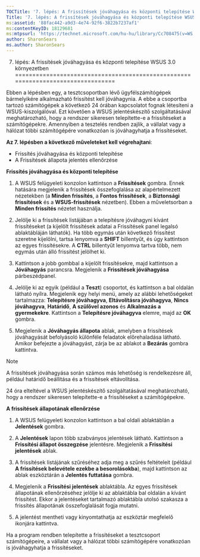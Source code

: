```yaml
---
TOCTitle: '7. lépés: A frissítések jóváhagyása és központi telepítése WSUS 3.0 környezetben'
Title: '7. lépés: A frissítések jóváhagyása és központi telepítése WSUS 3.0 környezetben'
ms:assetid: '88fac442-a9d3-4e74-92f6-3822b7237af1'
ms:contentKeyID: 18129681
ms:mtpsurl: 'https://technet.microsoft.com/hu-hu/library/Cc708475(v=WS.10)'
author: SharonSears
ms.author: SharonSears
---
```


7. lépés: A frissítések jóváhagyása és központi telepítése WSUS 3.0 környezetben
================================================================================

Ebben a lépésben egy, a tesztcsoportban lévő ügyfélszámítógépek bármelyikére alkalmazható frissítést kell jóváhagynia. A ebbe a csoportba tartozó számítógépek a következő 24 órában kapcsolatot fognak létesíteni a WSUS-kiszolgálóval. Ezt követően a WSUS jelentéskészítő szolgáltatásával meghatározható, hogy a rendszer sikeresen telepítette-e a frissítéseket a számítógépekre. Amennyiben a tesztelés rendben zajlik, a vállalat vagy a hálózat többi számítógépére vonatkozóan is jóváhagyhatja a frissítéseket.

**Az 7. lépésben a következő műveleteket kell végrehajtani**:

-   Frissítés jóváhagyása és központi telepítése
-   A Frissítések állapota jelentés ellenőrzése

**Frissítés jóváhagyása és központi telepítése**
1.  A WSUS felügyeleti konzolon kattintson a **Frissítések** gombra. Ennek hatására megjelenik a frissítések összefoglalása az alapértelmezett nézetekben (a **Minden frissítés**, a **Fontos frissítések**, a **Biztonsági frissítések** és a **WSUS-frissítések** nézetben). Ebben a műveletsorban a **Minden frissítés** nézetet használja.

2.  Jelölje ki a frissítések listájában a telepítésre jóváhagyni kívánt frissítéseket (a kijelölt frissítések adatai a Frissítések panel legalsó ablaktábláján láthatók). Ha több egymás után következő frissítést szeretne kijelölni, tartsa lenyomva a **SHIFT** billentyűt, és úgy kattintson az egyes frissítésekre. A **CTRL** billentyűt lenyomva tartva több, nem egymás után álló frissítést jelölhet ki.

3.  Kattintson a jobb gombbal a kijelölt frissítésekre, majd kattintson a **Jóváhagyás** parancsra. Megjelenik a **Frissítések jóváhagyása** párbeszédpanel.

4.  Jelölje ki az egyik (például a **Teszt**) csoportot, és kattintson a bal oldalán látható nyílra. Megjelenik egy helyi menü, amely az alábbi lehetőségeket tartalmazza: **Telepítésre jóváhagyva**, **Eltávolításra jóváhagyva**, **Nincs jóváhagyva**, **Határidő**, **A szülővel azonos** és **Alkalmazás a gyermekekre**. Kattintson a **Telepítésre jóváhagyva** elemre, majd az **OK** gombra.

5.  Megjelenik a **Jóváhagyás állapota** ablak, amelyben a frissítések jóváhagyását befolyásoló különféle feladatok előrehaladása látható. Amikor befejezte a jóváhagyást, zárja be az ablakot a **Bezárás** gombra kattintva.

> [!NOTE]  
> A frissítések jóváhagyása során számos más lehetőség is rendelkezésre áll, például határidő beállítása és a frissítések eltávolítása. 

24 óra elteltével a WSUS jelentéskészítő szolgáltatásával meghatározható, hogy a rendszer sikeresen telepítette-e a frissítéseket a számítógépekre.

**A frissítések állapotának ellenőrzése**
1.  A WSUS felügyeleti konzolon kattintson a bal oldali ablaktáblán a **Jelentések** gombra.

2.  A **Jelentések** lapon több szabványos jelentések látható. Kattintson a **Frissítési állapot összegzése** jelentésre. Megjelenik a **Frissítési jelentések** ablak.

3.  A frissítések listájának szűréséhez adja meg a szűrés feltételeit (például **A frissítések belevétele ezekbe a besorolásokba**), majd kattintson az ablak eszköztárán a **Jelentés futtatása** gombra.

4.  Megjelenik a **Frissítési jelentések** ablaktábla. Az egyes frissítések állapotának ellenőrzéséhez jelölje ki az ablaktábla bal oldalán a kívánt frissítést. Ekkor a jelentéseket tartalmazó ablaktábla utolsó szakasza a frissítés állapotának összefoglalását fogja mutatni.

5.  A jelentést mentheti vagy kinyomtathatja az eszköztár megfelelő ikonjára kattintva.

Ha a program rendben telepítette a frissítéseket a tesztcsoport számítógépeire, a vállalat vagy a hálózat többi számítógépére vonatkozóan is jóváhagyhatja a frissítéseket.
